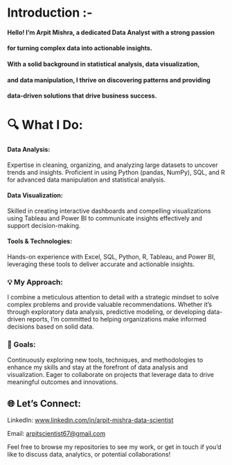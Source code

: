 
# Introduction :-
#### Hello! I’m Arpit Mishra, a dedicated Data Analyst with a strong passion
#### for turning complex data into actionable insights.
#### With a solid background in statistical analysis, data visualization,
#### and data manipulation, I thrive on discovering patterns and providing
#### data-driven solutions that drive business success.

# 🔍 What I Do:

#### Data Analysis: 
Expertise in cleaning, organizing, and analyzing large datasets 
to uncover trends and insights. Proficient in using Python (pandas, NumPy),
SQL, and R for advanced data manipulation and statistical analysis.

#### Data Visualization: 
Skilled in creating interactive dashboards and compelling 
visualizations using Tableau and Power BI to communicate insights effectively
and support decision-making.

#### Tools & Technologies: 
Hands-on experience with Excel, SQL, Python, R, Tableau,
and Power BI, leveraging these tools to deliver accurate and actionable insights.

### 💡 My Approach: 
I combine a meticulous attention to detail with a strategic
mindset to solve complex problems and provide valuable recommendations. 
Whether it’s through exploratory data analysis, predictive modeling, 
or developing data-driven reports, I’m committed to helping organizations 
make informed decisions based on solid data.

### 🌟 Goals: 
Continuously exploring new tools, techniques, and methodologies to 
enhance my skills and stay at the forefront of data analysis and visualization. 
Eager to collaborate on projects that leverage data to drive meaningful outcomes and innovations.

## 🌐 Let’s Connect:

LinkedIn: www.linkedin.com/in/arpit-mishra-data-scientist

Email: arpitscientist67@gmail.com

Feel free to browse my repositories to see my work, or get in touch if you’d like to discuss data, analytics, or potential collaborations!


